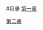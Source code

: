 #目录
[第一章](https://github.com/AsiamCn/SeedClass13_computer_networks/tree/master/ch1)

[第二章](https://github.com/AsiamCn/SeedClass13_computer_networks/tree/master/ch2)